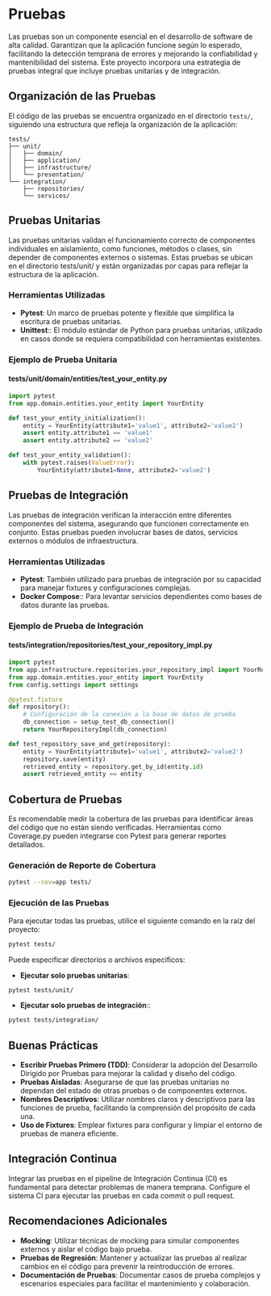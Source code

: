 # Pruebas

Las pruebas son un componente esencial en el desarrollo de software de alta calidad. Garantizan que la aplicación funcione según lo esperado, facilitando la detección temprana de errores y mejorando la confiabilidad y mantenibilidad del sistema. Este proyecto incorpora una estrategia de pruebas integral que incluye pruebas unitarias y de integración.

## Organización de las Pruebas

El código de las pruebas se encuentra organizado en el directorio `tests/`, siguiendo una estructura que refleja la organización de la aplicación:

```plaintext
tests/
├── unit/
│   ├── domain/
│   ├── application/
│   ├── infrastructure/
│   └── presentation/
└── integration/
    ├── repositories/
    └── services/
```

## Pruebas Unitarias
Las pruebas unitarias validan el funcionamiento correcto de componentes individuales en aislamiento, como funciones, métodos o clases, sin depender de componentes externos o sistemas. Estas pruebas se ubican en el directorio tests/unit/ y están organizadas por capas para reflejar la estructura de la aplicación.

### Herramientas Utilizadas
- **Pytest**: Un marco de pruebas potente y flexible que simplifica la escritura de pruebas unitarias.
- **Unittest**:: El módulo estándar de Python para pruebas unitarias, utilizado en casos donde se requiera compatibilidad con herramientas existentes.

### Ejemplo de Prueba Unitaria

#### tests/unit/domain/entities/test_your_entity.py
```python
import pytest
from app.domain.entities.your_entity import YourEntity

def test_your_entity_initialization():
    entity = YourEntity(attribute1='value1', attribute2='value2')
    assert entity.attribute1 == 'value1'
    assert entity.attribute2 == 'value2'

def test_your_entity_validation():
    with pytest.raises(ValueError):
        YourEntity(attribute1=None, attribute2='value2')

```

## Pruebas de Integración
Las pruebas de integración verifican la interacción entre diferentes componentes del sistema, asegurando que funcionen correctamente en conjunto. Estas pruebas pueden involucrar bases de datos, servicios externos o módulos de infraestructura.

### Herramientas Utilizadas
- **Pytest**: También utilizado para pruebas de integración por su capacidad para manejar fixtures y configuraciones complejas.
- **Docker Compose**:: Para levantar servicios dependientes como bases de datos durante las pruebas.

### Ejemplo de Prueba de Integración
#### tests/integration/repositories/test_your_repository_impl.py

```python
import pytest
from app.infrastructure.repositories.your_repository_impl import YourRepositoryImpl
from app.domain.entities.your_entity import YourEntity
from config.settings import settings

@pytest.fixture
def repository():
    # Configuración de la conexión a la base de datos de prueba
    db_connection = setup_test_db_connection()
    return YourRepositoryImpl(db_connection)

def test_repository_save_and_get(repository):
    entity = YourEntity(attribute1='value1', attribute2='value2')
    repository.save(entity)
    retrieved_entity = repository.get_by_id(entity.id)
    assert retrieved_entity == entity
```

## Cobertura de Pruebas
Es recomendable medir la cobertura de las pruebas para identificar áreas del código que no están siendo verificadas. Herramientas como Coverage.py pueden integrarse con Pytest para generar reportes detallados.

### Generación de Reporte de Cobertura
```bash
pytest --cov=app tests/
```

### Ejecución de las Pruebas
Para ejecutar todas las pruebas, utilice el siguiente comando en la raíz del proyecto:

```bash
pytest tests/
```

Puede especificar directorios o archivos específicos:

- **Ejecutar solo pruebas unitarias**:
```bash
pytest tests/unit/
```

- **Ejecutar solo pruebas de integración**::
```bash
pytest tests/integration/
```

## Buenas Prácticas
- **Escribir Pruebas Primero (TDD)**: Considerar la adopción del Desarrollo Dirigido por Pruebas para mejorar la calidad y diseño del código.
- **Pruebas Aisladas**: Asegurarse de que las pruebas unitarias no dependan del estado de otras pruebas o de componentes externos.
- **Nombres Descriptivos**: Utilizar nombres claros y descriptivos para las funciones de prueba, facilitando la comprensión del propósito de cada una.
- **Uso de Fixtures**: Emplear fixtures para configurar y limpiar el entorno de pruebas de manera eficiente.

## Integración Continua
Integrar las pruebas en el pipeline de Integración Continua (CI) es fundamental para detectar problemas de manera temprana. Configure el sistema CI para ejecutar las pruebas en cada commit o pull request.

## Recomendaciones Adicionales
- **Mocking**: Utilizar técnicas de mocking para simular componentes externos y aislar el código bajo prueba.
- **Pruebas de Regresión**: Mantener y actualizar las pruebas al realizar cambios en el código para prevenir la reintroducción de errores.
- **Documentación de Pruebas**: Documentar casos de prueba complejos y escenarios especiales para facilitar el mantenimiento y colaboración.

